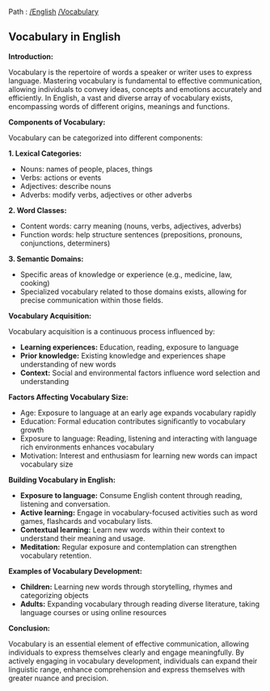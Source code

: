Path : [/English](<..\..\index.md>) [/Vocabulary](<..\index.md>)
## Vocabulary in English

**Introduction:**

Vocabulary is the repertoire of words a speaker or writer uses to express language. Mastering vocabulary is fundamental to effective communication, allowing individuals to convey ideas, concepts and emotions accurately and efficiently. In English, a vast and diverse array of vocabulary exists, encompassing words of different origins, meanings and functions.

**Components of Vocabulary:**

Vocabulary can be categorized into different components:

**1. Lexical Categories:**
- Nouns: names of people, places, things
- Verbs: actions or events
- Adjectives: describe nouns
- Adverbs: modify verbs, adjectives or other adverbs

**2. Word Classes:**
- Content words: carry meaning (nouns, verbs, adjectives, adverbs)
- Function words: help structure sentences (prepositions, pronouns, conjunctions, determiners)

**3. Semantic Domains:**
- Specific areas of knowledge or experience (e.g., medicine, law, cooking)
- Specialized vocabulary related to those domains exists, allowing for precise communication within those fields.


**Vocabulary Acquisition:**

Vocabulary acquisition is a continuous process influenced by:

- **Learning experiences:** Education, reading, exposure to language
- **Prior knowledge:** Existing knowledge and experiences shape understanding of new words
- **Context:** Social and environmental factors influence word selection and understanding

**Factors Affecting Vocabulary Size:**

- Age: Exposure to language at an early age expands vocabulary rapidly
- Education: Formal education contributes significantly to vocabulary growth
- Exposure to language: Reading, listening and interacting with language rich environments enhances vocabulary
- Motivation: Interest and enthusiasm for learning new words can impact vocabulary size


**Building Vocabulary in English:**

- **Exposure to language:** Consume English content through reading, listening and conversation.
- **Active learning:** Engage in vocabulary-focused activities such as word games, flashcards and vocabulary lists.
- **Contextual learning:** Learn new words within their context to understand their meaning and usage.
- **Meditation:** Regular exposure and contemplation can strengthen vocabulary retention.


**Examples of Vocabulary Development:**

- **Children:** Learning new words through storytelling, rhymes and categorizing objects
- **Adults:** Expanding vocabulary through reading diverse literature, taking language courses or using online resources


**Conclusion:**

Vocabulary is an essential element of effective communication, allowing individuals to express themselves clearly and engage meaningfully. By actively engaging in vocabulary development, individuals can expand their linguistic range, enhance comprehension and express themselves with greater nuance and precision.
